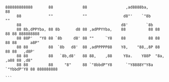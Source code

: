 ```                                                                                      
888888888888       88             88                 ,ad8888ba,               88            
     88            ""             ""                d8"'    `"8b              ""            
     88                                            d8'        `8b                           
     88 8b,dPPYba, 88 8b       d8 88 ,adPPYYba,    88          88 88       88 88 888888888  
     88 88P'   "Y8 88 `8b     d8' 88 ""     `Y8    88          88 88       88 88      a8P"  
     88 88         88  `8b   d8'  88 ,adPPPPP88    Y8,    "88,,8P 88       88 88   ,d8P'    
     88 88         88   `8b,d8'   88 88,    ,88     Y8a.    Y88P  "8a,   ,a88 88 ,d8"       
     88 88         88     "8"     88 `"8bbdP"Y8      `"Y8888Y"Y8a  `"YbbdP'Y8 88 888888888  
                                                                                                                                              ```